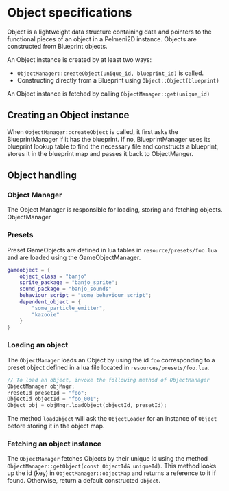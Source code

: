 # Object specifications
Object is a lightweight data structure containing data and pointers to the functional pieces of an object in a Pelmeni2D instance. Objects are constructed from Blueprint objects.

An Object instance is created by at least two ways:
* `ObjectManager::createObject(unique_id, blueprint_id)` is called.
* Constructing directly from a Blueprint using `Object::Object(blueprint)`

An Object instance is fetched by calling `ObjectManager::get(unique_id)`

## Creating an Object instance
When `ObjectManager::createObject` is called, it first asks the BlueprintManager if it has the blueprint. If no, BlueprintManager uses its blueprint lookup table to find the necessary file and constructs a blueprint, stores it in the blueprint map and passes it back to ObjectManger.


## Object handling
### Object Manager
The Object Manager is responsible for loading, storing and fetching objects. ObjectManager 

### Presets
Preset GameObjects are defined in lua tables in `resource/presets/foo.lua` and are loaded using the GameObjectManager. 

``` lua
gameobject = {
    object_class = "banjo"
    sprite_package = "banjo_sprite";
    sound_package = "banjo_sounds"
    behaviour_script = "some_behaviour_script";
    dependent_object = {
        "some_particle_emitter",
        "kazooie"
    }
}
```

### Loading an object

The `ObjectManager` loads an Object by using the id `foo` corresponding to a preset object defined in a lua file located in `resources/presets/foo.lua`.
``` c++
// To load an object, invoke the following method of ObjectManager
ObjectManager objMngr;
PresetId presetId = "foo";
ObjectId objectId = "foo_001";
Object obj = objMngr.loadObject(objectId, presetId);
```

The method `loadObject` will ask the `ObjectLoader` for an instance of `Object` before storing it in the object map.

### Fetching an object instance

The `ObjectManager` fetches Objects by their unique id using the method `ObjectManager::getObject(const ObjectId& uniqueId)`. This method looks up the id (key) in `ObjectManager::objectMap` and returns a reference to it if found. Otherwise, return a default constructed `Object`.

